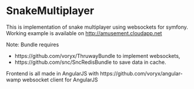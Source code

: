 # SnakeMultiplayer
This is implementation of snake multiplayer using websockets for symfony.
Working example is available on http://amusement.cloudapp.net

Note: Bundle requires 
<ul>
<li>https://github.com/voryx/ThruwayBundle  to implement websockets,</li>
<li>https://github.com/snc/SncRedisBundle to save data in cache.</li>
</ul>
Frontend is all made in AngularJS with  https://github.com/voryx/angular-wamp websocket client for AngularJS



